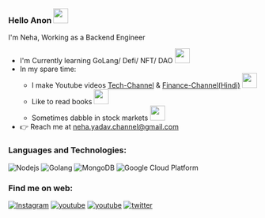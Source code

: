 ### Hello Anon <img src="https://emojis.slackmojis.com/emojis/images/1547582922/5197/party_blob.gif?1547582922" width="30"/> 
<p>I'm Neha, Working as a Backend Engineer</p>

- I'm Currently learning GoLang/ Defi/ NFT/ DAO <img src="https://emojis.slackmojis.com/emojis/images/1597609868/10096/laptop_parrot.gif?1597609868" width="30">
- In my spare time:
    - I make Youtube videos [Tech-Channel] & [Finance-Channel(Hindi)] <img src="https://emojis.slackmojis.com/emojis/images/1531849430/4246/blob-sunglasses.gif?1531849430" width="30"/>
    - Like to read books <img src="https://emojis.slackmojis.com/emojis/images/1588108671/8787/fb-hug.png?1588108671" width="30">
    - Sometimes dabble in stock markets <img src="https://emojis.slackmojis.com/emojis/images/1520808873/3643/cool-doge.gif?1520808873" width="30">
- 👉 Reach me at neha.yadav.channel@gmail.com

### Languages and Technologies:
<p>
  <img alt="Nodejs" src="https://img.shields.io/badge/node.js-6DA55F?style=for-the-badge&logo=node.js&logoColor=white" />
   <img alt="Golang" src="https://img.shields.io/badge/go-%2300ADD8.svg?style=for-the-badge&logo=go&logoColor=whitee" />
  <img alt="MongoDB" src="https://img.shields.io/badge/MongoDB-%234ea94b.svg?style=for-the-badge&logo=mongodb&logoColor=white" />
  <img alt="Google Cloud Platform" src="https://img.shields.io/badge/GoogleCloud-%234285F4.svg?style=for-the-badge&logo=google-cloud&logoColor=white" />   
</p>

### Find me on web:

  <!-- <a target="_blank" href="https://www.instagram.com/nehathinks/">Instagram</a> 
  <a target="_blank" href="https://www.youtube.com/c/nehayadav1">Youtube</a> 
  <a target="_blank" href="https://www.youtube.com/channel/UC-StZX9oR9KCpOjaJdtJVmQ/">Youtube> 
  <a target="_blank" href="https://twitter.com/nehay01">Twitter</a> -->

<a href="https://www.instagram.com/nehathinks" target="_blank"><img src="https://img.shields.io/badge/Instagram-E4405F?style=for-the-badge&logo=instagram&logoColor=white" alt="Instagram"></a>
<a href="https://www.youtube.com/c/nehayadav1" target="_blank"><img src="https://img.shields.io/badge/YouTube-FF0000?style=for-the-badge&logo=youtube&logoColor=white" alt="youtube"></a>
<a href="https://www.youtube.com/channel/UC-StZX9oR9KCpOjaJdtJVmQ" target="_blank"><img src="https://img.shields.io/badge/YouTube-FF0000?style=for-the-badge&logo=youtube&logoColor=white" alt="youtube"></a>
<a href="https://twitter.com/nehay01" target="_blank"><img src="https://img.shields.io/badge/Twitter-1DA1F2?style=for-the-badge&logo=twitter&logoColor=white" alt="twitter"></a>

[Tech-Channel]: https://youtube.com/c/nehayadav1
[Finance-Channel(Hindi)]: https://www.youtube.com/channel/UC-StZX9oR9KCpOjaJdtJVmQ
[instagram]: https://instagram.com/nehathinks

